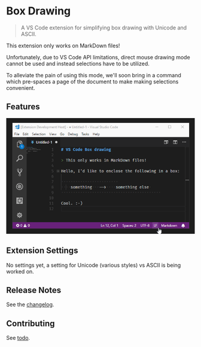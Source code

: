 # Box Drawing

> A VS Code extension for simplifying box drawing with Unicode and ASCII.

This extension only works on MarkDown files!

Unfortunately, due to VS Code API limitations, direct mouse drawing mode cannot be used and instead selections have to be utilized.

To alleviate the pain of using this mode, we'll soon bring in a command which pre-spaces a page of the document to make making selections convenient.

## Features

![Screenshot](screenshot.gif)

## Extension Settings

No settings yet, a setting for Unicode (various styles) vs ASCII is being worked on.

## Release Notes

See the [changelog](CHANGELOG.md).

## Contributing

See [todo](todo).

